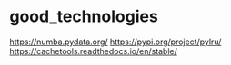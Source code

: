 # good_technologies

https://numba.pydata.org/
https://pypi.org/project/pylru/
https://cachetools.readthedocs.io/en/stable/
